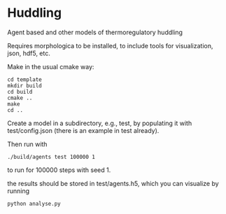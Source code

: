 # Huddling

Agent based and other models of thermoregulatory huddling

Requires morphologica to be installed, to include tools for visualization, json, hdf5, etc.

Make in the usual cmake way:

```
cd template
mkdir build
cd build
cmake ..
make
cd ..
```
 
Create a model in a subdirectory, e.g., test, by populating it with test/config.json (there is an example in test already). 

Then run with 

```
./build/agents test 100000 1
```

to run for 100000 steps with seed 1.

the results should be stored in test/agents.h5, which you can visualize by running
 
```
python analyse.py
```

